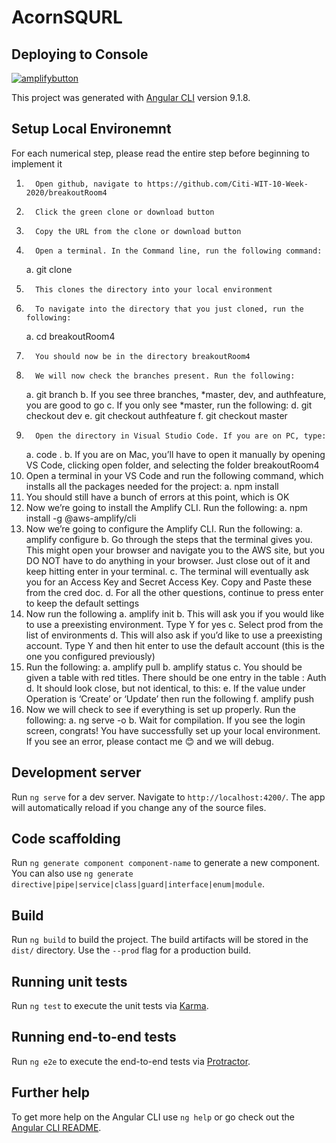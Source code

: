 # AcornSQURL

## Deploying to Console
[![amplifybutton](https://oneclick.amplifyapp.com/button.svg)](https://console.aws.amazon.com/amplify/home#/deploy?repo=https://github.com/Citi-WIT-10-Week-2020/breakoutRoom4)


This project was generated with [Angular CLI](https://github.com/angular/angular-cli) version 9.1.8.
## Setup Local Environemnt

For each numerical step, please read the entire step before beginning to implement it
1.       Open github, navigate to https://github.com/Citi-WIT-10-Week-2020/breakoutRoom4
2.       Click the green clone or download button
3.       Copy the URL from the clone or download button
4.       Open a terminal. In the Command line, run the following command:
    a.       git clone <URL-you-copied>
5.       This clones the directory into your local environment
6.       To navigate into the directory that you just cloned, run the following:
    a.       cd breakoutRoom4
7.       You should now be in the directory breakoutRoom4
8.       We will now check the branches present. Run the following:
    a.       git branch
    b.       If you see three branches, *master, dev, and authfeature, you are good to go
    c.       If you only see *master, run the following:
    d.       git checkout dev
    e.       git checkout authfeature
    f.        git checkout master
9.       Open the directory in Visual Studio Code. If you are on PC, type:
    a.       code .
    b.       If you are on Mac, you’ll have to open it manually by opening VS Code, clicking open folder, and selecting the folder      breakoutRoom4
10.   Open a terminal in your VS Code and run the following command, which installs all the packages needed for the project:
    a.       npm install
11.   You should still have a bunch of errors at this point, which is OK
12.   Now we’re going to install the Amplify CLI. Run the following:
    a.       npm install -g @aws-amplify/cli
13.   Now we’re going to configure the Amplify CLI. Run the following:
    a.       amplify configure
    b.       Go through the steps that the terminal gives you. This might open your browser and navigate you to the AWS site, but you DO NOT have to do anything in your browser. Just close out of it and keep hitting enter in your terminal.
    c.       The terminal will eventually ask you for an Access Key and Secret Access Key. Copy and Paste these from the cred doc.
    d.       For all the other questions, continue to press enter to keep the default settings
14.   Now run the following
    a.       amplify init
    b.       This will ask you if you would like to use a preexisting environment. Type Y for yes
    c.       Select prod from the list of environments
    d.       This will also ask if you’d like to use a preexisting account. Type Y and then hit enter to use the default account (this is the one you configured previously)
15.   Run the following:
    a.       amplify pull
    b.       amplify status
    c.       You should be given a table with red titles. There should be one entry in the table : Auth
    d.       It should look close, but not identical, to this:
    e.       If the value under Operation is ‘Create’ or ‘Update’ then run the following
    f.        amplify push
16.   Now we will check to see if everything is set up properly. Run the following:
    a.       ng serve -o
    b.       Wait for compilation. If you see the login screen, congrats! You have successfully set up your local environment. If you see an error, please contact me 😊 and we will debug.


## Development server

Run `ng serve` for a dev server. Navigate to `http://localhost:4200/`. The app will automatically reload if you change any of the source files.

## Code scaffolding

Run `ng generate component component-name` to generate a new component. You can also use `ng generate directive|pipe|service|class|guard|interface|enum|module`.

## Build

Run `ng build` to build the project. The build artifacts will be stored in the `dist/` directory. Use the `--prod` flag for a production build.

## Running unit tests

Run `ng test` to execute the unit tests via [Karma](https://karma-runner.github.io).

## Running end-to-end tests

Run `ng e2e` to execute the end-to-end tests via [Protractor](http://www.protractortest.org/).

## Further help

To get more help on the Angular CLI use `ng help` or go check out the [Angular CLI README](https://github.com/angular/angular-cli/blob/master/README.md).
